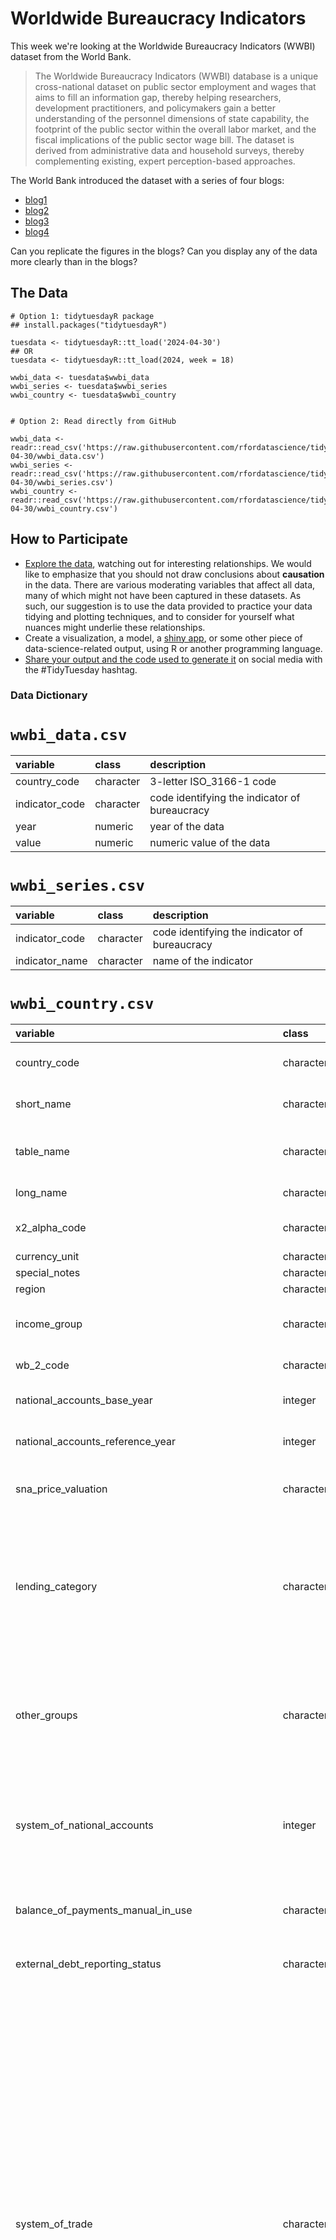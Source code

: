 # Worldwide Bureaucracy Indicators 

This week we're looking at the Worldwide Bureaucracy Indicators (WWBI) dataset from the World Bank.

> The Worldwide Bureaucracy Indicators (WWBI) database is a unique cross-national dataset on public sector employment and wages that aims to fill an information gap, thereby helping researchers, development practitioners, and policymakers gain a better understanding of the personnel dimensions of state capability, the footprint of the public sector within the overall labor market, and the fiscal implications of the public sector wage bill. The dataset is derived from administrative data and household surveys, thereby complementing existing, expert perception-based approaches.

The World Bank introduced the dataset with a series of four blogs:

- [blog1](https://blogs.worldbank.org/developmenttalk/introducing-worldwide-bureaucracy-indicators)
- [blog2](https://blogs.worldbank.org/governance/five-facts-about-gender-equality-public-sector)
- [blog3](https://blogs.worldbank.org/governance/five-facts-gender-equity-public-sector)
- [blog4](https://www.cgdev.org/blog/three-lessons-world-banks-new-worldwide-bureaucracy-indicators-database)

Can you replicate the figures in the blogs? Can you display any of the data more clearly than in the blogs?

## The Data

```{r}
# Option 1: tidytuesdayR package 
## install.packages("tidytuesdayR")

tuesdata <- tidytuesdayR::tt_load('2024-04-30')
## OR
tuesdata <- tidytuesdayR::tt_load(2024, week = 18)

wwbi_data <- tuesdata$wwbi_data
wwbi_series <- tuesdata$wwbi_series
wwbi_country <- tuesdata$wwbi_country


# Option 2: Read directly from GitHub

wwbi_data <- readr::read_csv('https://raw.githubusercontent.com/rfordatascience/tidytuesday/master/data/2024/2024-04-30/wwbi_data.csv')
wwbi_series <- readr::read_csv('https://raw.githubusercontent.com/rfordatascience/tidytuesday/master/data/2024/2024-04-30/wwbi_series.csv')
wwbi_country <- readr::read_csv('https://raw.githubusercontent.com/rfordatascience/tidytuesday/master/data/2024/2024-04-30/wwbi_country.csv')
```

## How to Participate

- [Explore the data](https://r4ds.hadley.nz/), watching out for interesting relationships. We would like to emphasize that you should not draw conclusions about **causation** in the data. There are various moderating variables that affect all data, many of which might not have been captured in these datasets. As such, our suggestion is to use the data provided to practice your data tidying and plotting techniques, and to consider for yourself what nuances might underlie these relationships.
- Create a visualization, a model, a [shiny app](https://shiny.posit.co/), or some other piece of data-science-related output, using R or another programming language.
- [Share your output and the code used to generate it](../../../sharing.md) on social media with the #TidyTuesday hashtag.

### Data Dictionary

# `wwbi_data.csv`

|variable       |class     |description    |
|:--------------|:---------|:--------------|
|country_code   |character |3-letter ISO_3166-1 code |
|indicator_code |character |code identifying the indicator of bureaucracy |
|year           |numeric   |year of the data |
|value          |numeric   |numeric value of the data |

# `wwbi_series.csv`

|variable       |class     |description    |
|:--------------|:---------|:--------------|
|indicator_code |character |code identifying the indicator of bureaucracy |
|indicator_name |character |name of the indicator |

# `wwbi_country.csv`

|variable         |class     |description                                      |
|:----------------|:---------|:------------------------------------------------|
|country_code     |character |3-letter ISO_3166-1 code |
|short_name       |character |short or common name for the country |
|table_name       |character |more alphabetically sortable name of the country |
|long_name        |character |full name of the country |
|x2_alpha_code    |character |2-letter ISO_3166-1 code |
|currency_unit    |character |currency unit |
|special_notes    |character |special notes |
|region           |character |region |
|income_group     |character |low, lower middle, upper middle, or high income |
|wb_2_code        |character |alternate 2-letter code |
|national_accounts_base_year |integer |national accounts base year |
|national_accounts_reference_year |integer |national accounts reference year |
|sna_price_valuation |character |UN system of national accounts price valuation |
|lending_category |character |International Development Association (IDA), Interanational Bank of Reconstruction and Development (IBRD), a blend or neither |
|other_groups     |character |Heavily Indebted Poor Countries initiative (HIPC), or countries classified as the "Euro area" |
|system_of_national_accounts |integer |which System of National Accounts methodology the country uses (1968, 1993, or 2008 version) |
|balance_of_payments_manual_in_use |character |the version of the Balance of Payments Manual used by the country |
|external_debt_reporting_status |character |estimate, preliminary, or actual |
|system_of_trade  |character |Under the general system imports include goods imported for domestic consumption and imports into bonded warehouses and free trade zones. Under the special system imports comprise goods imported for domestic consumption (including transformation and repair) and withdrawals for domestic consumption from bonded warehouses and free trade zones. Goods transported through a country en route to another are excluded. |
|government_accounting_concept |character |government accounting concept |
|imf_data_dissemination_standard |character |International Monetary Fund data-dissemination standard: Special Data Dissemination Standard (SDDS, 1996, created for countries
that have or seek to have access to international markets), SDDS Plus (2012, the highest tier of data standards, intended for systemically important economies), enhanced GDDS (e-GDDS, 2015, encouraging participants to emphasize data publication) |
|latest_household_survey |character |which household survey was most recently administered |
|source_of_most_recent_income_and_expenditure_data |character |which survey serves as the basis for income and expenditure data |
|vital_registration_complete |logical |whether the vital registration is complete |
|latest_agricultural_census |integer |year of latest agricultural census |
|latest_industrial_data |integer |year of latest industrial data |
|latest_trade_data |integer |year of latest trade data |
|latest_population_census_year |integer |year of latest population census |
|latest_population_census_notes |character |notes about latest population census |


### Cleaning Script

```{r}
library(tidyverse)
library(janitor)
library(here)
library(fs)
library(withr)

working_dir <- here::here("data", "2024", "2024-04-30")

url <- "https://databank.worldbank.org/data/download/WWBI_CSV.zip"

file_path <- withr::local_tempfile(fileext = ".zip")
download.file(url, file_path)

extract_dir <- withr::local_tempdir("csvs")
unzip(file_path, exdir = extract_dir)

wwbi_country <- readr::read_csv(
  fs::path(extract_dir, "WWBICountry.csv")
) |> 
  janitor::clean_names() |> 
  janitor::remove_empty("cols") |> 
  dplyr::mutate(
    # Several columns are years, make them integers
    national_accounts_reference_year = as.integer(national_accounts_reference_year),
    latest_industrial_data = as.integer(latest_industrial_data),
    latest_trade_data = as.integer(latest_trade_data),
    latest_population_census_year = as.integer(stringr::str_extract(
      latest_population_census,
      "^\\d{4}"
    )),
    latest_agricultural_census = as.integer(stringr::str_extract(
      latest_agricultural_census,
      "^\\d{4}"
    )),
    national_accounts_base_year = as.integer(stringr::str_extract(
      national_accounts_base_year,
      "^\\d{4}"
    )),
    system_of_national_accounts = as.integer(stringr::str_extract(
      system_of_national_accounts,
      "\\d{4}"
    )),
    latest_population_census_notes = stringr::str_remove(
      latest_population_census,
      "^\\d{4}\\.?\\s*"
    ),
    latest_population_census_notes = dplyr::na_if(
      latest_population_census_notes,
      ""
    ),
    # vital_registration_complete is either "yes" or "NA"
    vital_registration_complete = !is.na(vital_registration_complete) 
  ) |> 
  dplyr::select(-"latest_population_census")

wwbi_series <- readr::read_csv(
  fs::path(extract_dir, "WWBISeries.csv"),
  col_types = paste(rep("c", 21), collapse = "")
) |> 
  janitor::clean_names() |> 
  janitor::remove_empty("cols") |> 
  dplyr::rename(indicator_code = "series_code")

wwbi_data <- readr::read_csv(
  fs::path(extract_dir, "WWBIData.csv"),
  col_types = paste(c(rep("c", 4), rep("d", 21), "c"), collapse = "")
) |> 
  janitor::clean_names() |> 
  # indicator_name and country_name are redundant.
  dplyr::select(-"indicator_name", -"country_name") |> 
  janitor::remove_empty("cols") |> 
  tidyr::pivot_longer(
    cols = -c(country_code, indicator_code),
    names_to = "year",
    names_transform = ~ as.integer(stringr::str_remove(.x, "x")),
    values_to = "value"
  ) |> 
  dplyr::filter(!is.na(value))

readr::write_csv(
  wwbi_data,
  fs::path(working_dir, "wwbi_data.csv")
)
readr::write_csv(
  wwbi_series,
  fs::path(working_dir, "wwbi_series.csv")
)
readr::write_csv(
  wwbi_country,
  fs::path(working_dir, "wwbi_country.csv")
)
```
